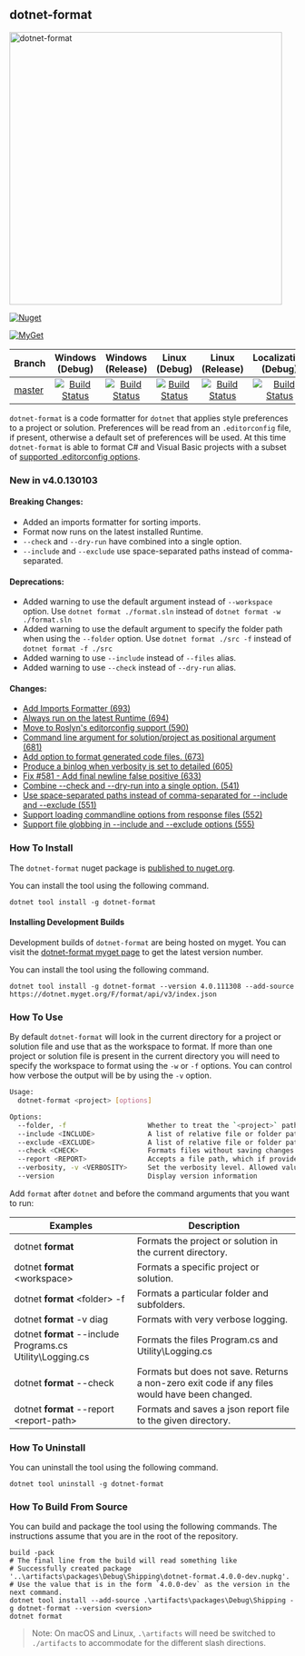 ﻿## dotnet-format
<img width="480" alt="dotnet-format" src="https://user-images.githubusercontent.com/9797472/61659851-6bbdc880-ac7d-11e9-95f7-d30c7de1a18a.png">

[![Nuget](https://img.shields.io/nuget/v/dotnet-format.svg)](https://www.nuget.org/packages/dotnet-format)

[![MyGet](https://img.shields.io/dotnet.myget/format/vpre/dotnet-format.svg?label=myget)](https://dotnet.myget.org/feed/format/package/nuget/dotnet-format)

|Branch| Windows (Debug)| Windows (Release)| Linux (Debug) | Linux (Release) | Localization (Debug) | Localization (Release) |
|---|:--:|:--:|:--:|:--:|:--:|:--:|
[master](https://github.com/dotnet/format/tree/master)|[![Build Status](https://dev.azure.com/dnceng/public/_apis/build/status/dotnet/format/dotnet.format?branchName=master&jobName=Windows&configuration=debug&label=build)](https://dev.azure.com/dnceng/public/_build/latest?definitionId=347&branchName=master)|[![Build Status](https://dev.azure.com/dnceng/public/_apis/build/status/dotnet/format/dotnet.format?branchName=master&jobName=Windows&configuration=release&label=build)](https://dev.azure.com/dnceng/public/_build/latest?definitionId=347&branchName=master)|[![Build Status](https://dev.azure.com/dnceng/public/_apis/build/status/dotnet/format/dotnet.format?branchName=master&jobName=Linux&configuration=debug&label=build)](https://dev.azure.com/dnceng/public/_build/latest?definitionId=347&branchName=master)|[![Build Status](https://dev.azure.com/dnceng/public/_apis/build/status/dotnet/format/dotnet.format?branchName=master&jobName=Linux&configuration=release&label=build)](https://dev.azure.com/dnceng/public/_build/latest?definitionId=347&branchName=master)|[![Build Status](https://dev.azure.com/dnceng/public/_apis/build/status/dotnet/format/dotnet.format?branchName=master&jobName=Windows_Spanish&configuration=debug&label=build)](https://dev.azure.com/dnceng/public/_build/latest?definitionId=347&branchName=master)|[![Build Status](https://dev.azure.com/dnceng/public/_apis/build/status/dotnet/format/dotnet.format?branchName=master&jobName=Windows_Spanish&configuration=release&label=build)](https://dev.azure.com/dnceng/public/_build/latest?definitionId=347&branchName=master)|


`dotnet-format` is a code formatter for `dotnet` that applies style preferences to a project or solution. Preferences will be read from an `.editorconfig` file, if present, otherwise a default set of preferences will be used. At this time `dotnet-format` is able to format C# and Visual Basic projects with a subset of [supported .editorconfig options](./docs/Supported-.editorconfig-options.md).

### New in v4.0.130103
#### Breaking Changes:
- Added an imports formatter for sorting imports.
- Format now runs on the latest installed Runtime.
- `--check` and `--dry-run` have combined into a single option.
- `--include` and `--exclude` use space-separated paths instead of comma-separated.

#### Deprecations:
- Added warning to use the default argument instead of `--workspace` option. Use `dotnet format ./format.sln` instead of `dotnet format -w ./format.sln`
- Added warning to use the default argument to specify the folder path when using the `--folder` option. Use `dotnet format ./src -f` instead of `dotnet format -f ./src`
- Added warning to use `--include` instead of `--files` alias.
- Added warning to use `--check` instead of `--dry-run` alias.

#### Changes:
- [Add Imports Formatter (693)](https://www.github.com/dotnet/roslyn/pull/693)
- [Always run on the latest Runtime (694)](https://www.github.com/dotnet/roslyn/pull/694)
- [Move to Roslyn's editorconfig support (590)](https://www.github.com/dotnet/roslyn/pull/590)
- [Command line argument for solution/project as positional argument (681)](https://www.github.com/dotnet/roslyn/pull/681)
- [Add option to format generated code files. (673)](https://www.github.com/dotnet/roslyn/pull/673)
- [Produce a binlog when verbosity is set to detailed (605)](https://www.github.com/dotnet/roslyn/pull/605)
- [Fix #581 - Add final newline false positive (633)](https://www.github.com/dotnet/roslyn/pull/633)
- [Combine --check and --dry-run into a single option. (541)](https://github.com/dotnet/format/pull/541)
- [Use space-separated paths instead of comma-separated for --include and --exclude (551)](https://github.com/dotnet/format/pull/551)
- [Support loading commandline options from response files (552)](https://github.com/dotnet/format/pull/552)
- [Support file globbing in --include and --exclude options (555)](https://github.com/dotnet/format/pull/555)


### How To Install

The `dotnet-format` nuget package is [published to nuget.org](https://www.nuget.org/packages/dotnet-format/).

You can install the tool using the following command.

```console
dotnet tool install -g dotnet-format
```

#### Installing Development Builds

Development builds of `dotnet-format` are being hosted on myget. You can visit the [dotnet-format myget page](https://dotnet.myget.org/feed/format/package/nuget/dotnet-format) to get the latest version number.

You can install the tool using the following command.

```console
dotnet tool install -g dotnet-format --version 4.0.111308 --add-source https://dotnet.myget.org/F/format/api/v3/index.json
```

### How To Use

By default `dotnet-format` will look in the current directory for a project or solution file and use that as the workspace to format. If more than one project or solution file is present in the current directory you will need to specify the workspace to format using the `-w` or `-f` options. You can control how verbose the output will be by using the `-v` option.

```sh
Usage:
  dotnet-format <project> [options]

Options:
  --folder, -f                    Whether to treat the `<project>` path as a folder of files.
  --include <INCLUDE>             A list of relative file or folder paths to include in formatting. All files are formatted if empty.
  --exclude <EXCLUDE>             A list of relative file or folder paths to exclude from formatting.
  --check <CHECK>                 Formats files without saving changes to disk. Terminates with a non-zero exit code if any files were formatted.
  --report <REPORT>               Accepts a file path, which if provided, will produce a json report in the given directory.
  --verbosity, -v <VERBOSITY>     Set the verbosity level. Allowed values are q[uiet], m[inimal], n[ormal], d[etailed], and diag[nostic]
  --version                       Display version information
```

Add `format` after `dotnet` and before the command arguments that you want to run:

| Examples                                                   | Description                                                                                   |
| ---------------------------------------------------------- |---------------------------------------------------------------------------------------------- |
| dotnet **format**                                          | Formats the project or solution in the current directory.                                     |
| dotnet **format** &lt;workspace&gt;                        | Formats a specific project or solution.                                                       |
| dotnet **format** &lt;folder&gt; -f                        | Formats a particular folder and subfolders.                                                   |
| dotnet **format** -v diag                                  | Formats with very verbose logging.                                                            |
| dotnet **format** --include Programs.cs Utility\Logging.cs | Formats the files Program.cs and Utility\Logging.cs                                           |
| dotnet **format** --check                                  | Formats but does not save. Returns a non-zero exit code if any files would have been changed. |
| dotnet **format** --report &lt;report-path&gt;             | Formats and saves a json report file to the given directory.                                  |

### How To Uninstall

You can uninstall the tool using the following command.

```console
dotnet tool uninstall -g dotnet-format
```

### How To Build From Source

You can build and package the tool using the following commands. The instructions assume that you are in the root of the repository.

```console
build -pack
# The final line from the build will read something like
# Successfully created package '..\artifacts\packages\Debug\Shipping\dotnet-format.4.0.0-dev.nupkg'.
# Use the value that is in the form `4.0.0-dev` as the version in the next command.
dotnet tool install --add-source .\artifacts\packages\Debug\Shipping -g dotnet-format --version <version>
dotnet format
```

> Note: On macOS and Linux, `.\artifacts` will need be switched to `./artifacts` to accommodate for the different slash directions.
